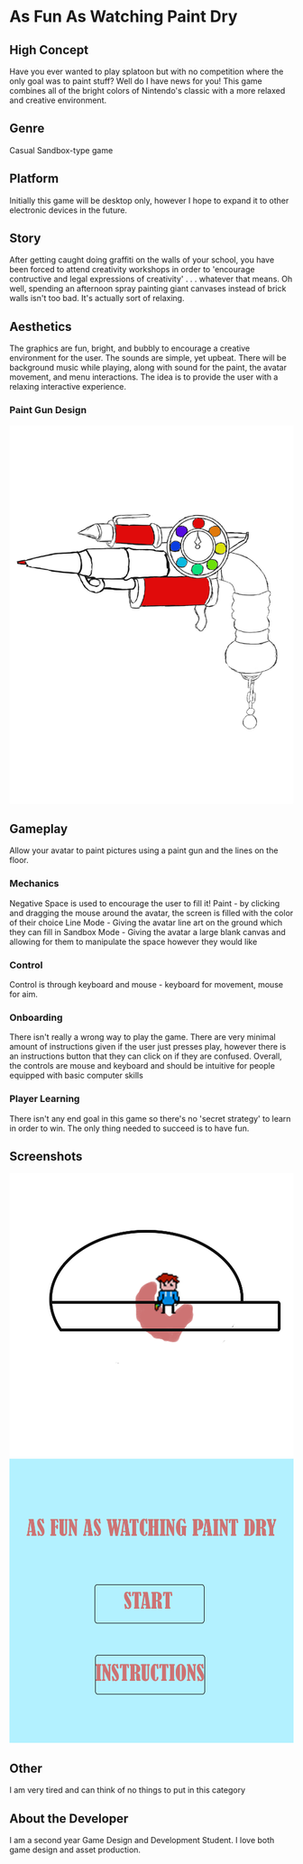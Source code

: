 # As Fun As Watching Paint Dry
## High Concept
Have you ever wanted to play splatoon but with no competition where the only goal was to paint stuff? Well do I have news for you! This game combines all of the bright colors of Nintendo's classic with a more relaxed and creative environment.

## Genre
Casual Sandbox-type game

## Platform
Initially this game will be desktop only, however I hope to expand it to other electronic devices in the future.

## Story
After getting caught doing graffiti on the walls of your school, you have been forced to attend creativity workshops in order to 'encourage contructive and legal expressions of creativity' . . . whatever that means. Oh well, spending an afternoon spray painting giant canvases instead of brick walls isn't too bad. It's actually sort of relaxing.

## Aesthetics
The graphics are fun, bright, and bubbly to encourage a creative environment for the user. The sounds are simple, yet upbeat. There will be background music while playing, along with sound for the paint, the avatar movement, and menu interactions. The idea is to provide the user with a relaxing interactive experience.

### Paint Gun Design
![alt text](https://github.com/ekt003/IGME-230/blob/master/game_concept_gun.png)

## Gameplay
Allow your avatar to paint pictures using a paint gun and the lines on the floor.

### Mechanics
Negative Space is used to encourage the user to fill it!
Paint - by clicking and dragging the mouse around the avatar, the screen is filled with the color of their choice
Line Mode - Giving the avatar line art on the ground which they can fill in
Sandbox Mode - Giving the avatar a large blank canvas and allowing for them to manipulate the space however they would like

### Control
Control is through keyboard and mouse - keyboard for movement, mouse for aim.

### Onboarding
There isn't really a wrong way to play the game. There are very minimal amount of instructions given if the user just presses play, however there is an instructions button that they can click on if they are confused. Overall, the controls are mouse and keyboard and should be intuitive for people equipped with basic computer skills

### Player Learning
There isn't any end goal in this game so there's no 'secret strategy' to learn in order to win. The only thing needed to succeed is to have fun.

## Screenshots
![alt text](https://github.com/ekt003/IGME-230/blob/master/InGame.png)
![alt text](https://github.com/ekt003/IGME-230/blob/master/Starting%20Screen.png)

## Other
I am very tired and can think of no things to put in this category

## About the Developer
I am a second year Game Design and Development Student. I love both game design and asset production.

